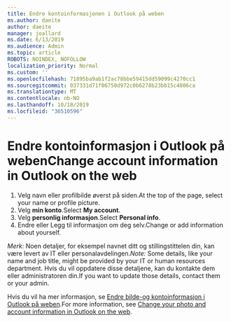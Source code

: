 ```yaml
---
title: Endre kontoinformasjonen i Outlook på weben
ms.author: daeite
author: daeite
manager: joallard
ms.date: 6/13/2019
ms.audience: Admin
ms.topic: article
ROBOTS: NOINDEX, NOFOLLOW
localization_priority: Normal
ms.custom: ''
ms.openlocfilehash: 71895ba9ab1f2ac78bbe59415dd59099c4270cc1
ms.sourcegitcommit: 037331d71f06750d972c0b6278b23bb15c4806ca
ms.translationtype: MT
ms.contentlocale: nb-NO
ms.lasthandoff: 10/18/2019
ms.locfileid: "36510596"
---
```

# <a name="change-account-information-in-outlook-on-the-web"></a><span data-ttu-id="2fba8-102">Endre kontoinformasjon i Outlook på weben</span><span class="sxs-lookup"><span data-stu-id="2fba8-102">Change account information in Outlook on the web</span></span>

1. <span data-ttu-id="2fba8-103">Velg navn eller profilbilde øverst på siden.</span><span class="sxs-lookup"><span data-stu-id="2fba8-103">At the top of the page, select your name or profile picture.</span></span>
1. <span data-ttu-id="2fba8-104">Velg **min konto**.</span><span class="sxs-lookup"><span data-stu-id="2fba8-104">Select **My account**.</span></span>
1. <span data-ttu-id="2fba8-105">Velg **personlig informasjon**.</span><span class="sxs-lookup"><span data-stu-id="2fba8-105">Select **Personal info**.</span></span>
1. <span data-ttu-id="2fba8-106">Endre eller Legg til informasjon om deg selv.</span><span class="sxs-lookup"><span data-stu-id="2fba8-106">Change or add information about yourself.</span></span>

<span data-ttu-id="2fba8-107">*Merk:* Noen detaljer, for eksempel navnet ditt og stillingstittelen din, kan være levert av IT eller personalavdelingen.</span><span class="sxs-lookup"><span data-stu-id="2fba8-107">*Note:* Some details, like your name and job title, might be provided by your IT or human resources department.</span></span> <span data-ttu-id="2fba8-108">Hvis du vil oppdatere disse detaljene, kan du kontakte dem eller administratoren din.</span><span class="sxs-lookup"><span data-stu-id="2fba8-108">If you want to update those details, contact them or your admin.</span></span>

<span data-ttu-id="2fba8-109">Hvis du vil ha mer informasjon, se [Endre bilde-og kontoinformasjon i Outlook på weben](https://support.office.com/article/b2dbb289-851d-4bed-93c3-3e136f5659ec).</span><span class="sxs-lookup"><span data-stu-id="2fba8-109">For more information, see [Change your photo and account information in Outlook on the web](https://support.office.com/article/b2dbb289-851d-4bed-93c3-3e136f5659ec).</span></span>
